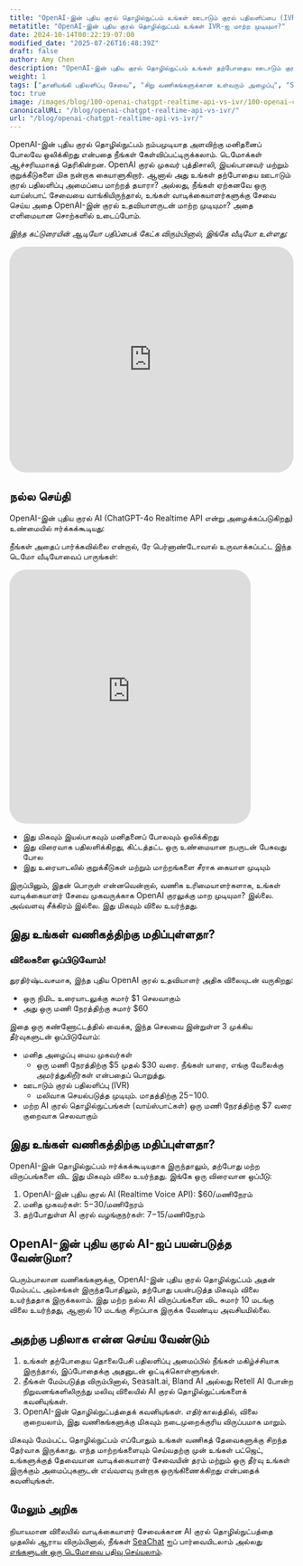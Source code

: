 ```yaml
---
title: "OpenAI-இன் புதிய குரல் தொழில்நுட்பம் உங்கள் ஊடாடும் குரல் பதிலளிப்பை (IVR) மாற்ற முடியுமா?"
metatitle: "OpenAI-இன் புதிய குரல் தொழில்நுட்பம் உங்கள் IVR-ஐ மாற்ற முடியுமா?"
date: 2024-10-14T00:22:19-07:00
modified_date: "2025-07-26T16:48:39Z"
draft: false
author: Amy Chen
description: "OpenAI-இன் புதிய குரல் தொழில்நுட்பம் உங்கள் தற்போதைய ஊடாடும் குரல் பதிலளிப்பு அமைப்பை மாற்ற முடியுமா என்பதை ஆராயுங்கள்."
weight: 1
tags: ["தானியங்கி பதிலளிப்பு சேவை", "சிறு வணிகங்களுக்கான உள்வரும் அழைப்பு", "SeaChat", "குரல் AI"]
toc: true
image: /images/blog/100-openai-chatgpt-realtime-api-vs-ivr/100-openai-chatgpt-realtime-api-vs-ivr.png
canonicalURL: "/blog/openai-chatgpt-realtime-api-vs-ivr/"
url: "/blog/openai-chatgpt-realtime-api-vs-ivr/"
---
```


OpenAI-இன் புதிய குரல் தொழில்நுட்பம் நம்பமுடியாத அளவிற்கு மனிதனைப் போலவே ஒலிக்கிறது என்பதை நீங்கள் கேள்விப்பட்டிருக்கலாம். டெமோக்கள் ஆச்சரியமாகத் தெரிகின்றன. OpenAI குரல் முகவர் புத்திசாலி, இயல்பானவர் மற்றும் குறுக்கீடுகளை மிக நன்றாக கையாளுகிறார். ஆனால் அது உங்கள் தற்போதைய ஊடாடும் குரல் பதிலளிப்பு அமைப்பை மாற்றத் தயாரா? அல்லது, நீங்கள் ஏற்கனவே ஒரு வாய்ஸ்பாட் சேவையை வாங்கியிருந்தால், உங்கள் வாடிக்கையாளர்களுக்கு சேவை செய்ய அதை OpenAI-இன் குரல் உதவியாளருடன் மாற்ற முடியுமா? அதை எளிமையான சொற்களில் உடைப்போம்.

*இந்த கட்டுரையின் ஆடியோ பதிப்பைக் கேட்க விரும்பினால், இங்கே வீடியோ உள்ளது:*

<iframe width="100%" height="400" src="https://www.youtube.com/embed/?v=DgX6F711ceA&list=PL8K7_LTqly46agqJW2quG5Vsylt5os1Al" title="YouTube video player" frameborder="0" allow="accelerometer; autoplay; clipboard-write; encrypted-media; gyroscope; picture-in-picture" allowfullscreen style="border-radius: 30px;"></iframe>

## நல்ல செய்தி

OpenAI-இன் புதிய குரல் AI (ChatGPT-4o Realtime API என்று அழைக்கப்படுகிறது) உண்மையில் ஈர்க்கக்கூடியது:

நீங்கள் அதைப் பார்க்கவில்லை என்றால், ரே பெர்னாண்டோவால் உருவாக்கப்பட்ட இந்த டெமோ வீடியோவைப் பாருங்கள்:

<iframe width="85%" height="450px" src="https://www.youtube.com/embed/M8-bsaaLLyg" title="Live: OpenAI 2024 Realtime Voice API Demo - Dev Day Exclusive" frameborder="0" allow="accelerometer; autoplay; clipboard-write; encrypted-media; gyroscope; picture-in-picture" allowfullscreen style="border-radius: 30px;"></iframe>

- இது மிகவும் இயல்பாகவும் மனிதனைப் போலவும் ஒலிக்கிறது
- இது விரைவாக பதிலளிக்கிறது, கிட்டத்தட்ட ஒரு உண்மையான நபருடன் பேசுவது போல
- இது உரையாடலில் குறுக்கீடுகள் மற்றும் மாற்றங்களை சீராக கையாள முடியும்

இருப்பினும், இதன் பொருள் என்னவென்றால், வணிக உரிமையாளர்களாக, உங்கள் வாடிக்கையாளர் சேவை முகவருக்காக OpenAI குரலுக்கு மாற முடியுமா? இல்லை. அவ்வளவு சீக்கிரம் இல்லை. இது மிகவும் விலை உயர்ந்தது.

## இது உங்கள் வணிகத்திற்கு மதிப்புள்ளதா?
### விலைகளை ஒப்பிடுவோம்!

துரதிர்ஷ்டவசமாக, இந்த புதிய OpenAI குரல் உதவியாளர் அதிக விலையுடன் வருகிறது:

- ஒரு நிமிட உரையாடலுக்கு சுமார் $1 செலவாகும்
- அது ஒரு மணி நேரத்திற்கு சுமார் $60

இதை ஒரு கண்ணோட்டத்தில் வைக்க, இந்த செலவை இன்றுள்ள 3 முக்கிய தீர்வுகளுடன் ஒப்பிடுவோம்:

- மனித அழைப்பு மைய முகவர்கள்
  - ஒரு மணி நேரத்திற்கு $5 முதல் $30 வரை. நீங்கள் யாரை, எங்கு வேலைக்கு அமர்த்துகிறீர்கள் என்பதைப் பொறுத்து.
- ஊடாடும் குரல் பதிலளிப்பு (IVR)
  - மலிவாக செயல்படுத்த முடியும். மாதத்திற்கு $25-$100.
- மற்ற AI குரல் தொழில்நுட்பங்கள் (வாய்ஸ்பாட்கள்) ஒரு மணி நேரத்திற்கு $7 வரை குறைவாக செலவாகும்

## இது உங்கள் வணிகத்திற்கு மதிப்புள்ளதா?

OpenAI-இன் தொழில்நுட்பம் ஈர்க்கக்கூடியதாக இருந்தாலும், தற்போது மற்ற விருப்பங்களை விட இது மிகவும் விலை உயர்ந்தது. இங்கே ஒரு விரைவான ஒப்பீடு:

1. OpenAI-இன் புதிய குரல் AI (Realtime Voice API): $60/மணிநேரம்
2. மனித முகவர்கள்: $5-$30/மணிநேரம்
3. தற்போதுள்ள AI குரல் வழங்குநர்கள்: $7-$15/மணிநேரம்

## OpenAI-இன் புதிய குரல் AI-ஐப் பயன்படுத்த வேண்டுமா?

பெரும்பாலான வணிகங்களுக்கு, OpenAI-இன் புதிய குரல் தொழில்நுட்பம் அதன் மேம்பட்ட அம்சங்கள் இருந்தபோதிலும், தற்போது பயன்படுத்த மிகவும் விலை உயர்ந்ததாக இருக்கலாம். இது மற்ற நல்ல AI விருப்பங்களை விட சுமார் 10 மடங்கு விலை உயர்ந்தது, ஆனால் 10 மடங்கு சிறப்பாக இருக்க வேண்டிய அவசியமில்லை.

## அதற்கு பதிலாக என்ன செய்ய வேண்டும்

1. உங்கள் தற்போதைய தொலைபேசி பதிலளிப்பு அமைப்பில் நீங்கள் மகிழ்ச்சியாக இருந்தால், இப்போதைக்கு அதனுடன் ஒட்டிக்கொள்ளுங்கள்.
2. நீங்கள் மேம்படுத்த விரும்பினால், Seasalt.ai, Bland AI அல்லது Retell AI போன்ற நிறுவனங்களிலிருந்து மலிவு விலையில் AI குரல் தொழில்நுட்பங்களைக் கவனியுங்கள்.
3. OpenAI-இன் தொழில்நுட்பத்தைக் கவனியுங்கள். எதிர்காலத்தில், விலை குறையலாம், இது வணிகங்களுக்கு மிகவும் நடைமுறைக்குரிய விருப்பமாக மாறும்.

மிகவும் மேம்பட்ட தொழில்நுட்பம் எப்போதும் உங்கள் வணிகத் தேவைகளுக்கு சிறந்த தேர்வாக இருக்காது. எந்த மாற்றங்களையும் செய்வதற்கு முன் உங்கள் பட்ஜெட், உங்களுக்குத் தேவையான வாடிக்கையாளர் சேவையின் தரம் மற்றும் ஒரு தீர்வு உங்கள் இருக்கும் அமைப்புகளுடன் எவ்வளவு நன்றாக ஒருங்கிணைக்கிறது என்பதைக் கவனியுங்கள்.

## மேலும் அறிக
நியாயமான விலையில் வாடிக்கையாளர் சேவைக்கான AI குரல் தொழில்நுட்பத்தை முதலில் ஆராய விரும்பினால், நீங்கள் [SeaChat](https://chat.seasalt.ai/?utm_source=blog/) ஐப் பார்வையிடலாம் அல்லது [எங்களுடன் ஒரு டெமோவை பதிவு செய்யலாம்](https://meetings.hubspot.com/seasalt-ai/seasalt-meeting).
